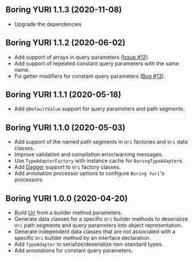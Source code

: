 ## Boring YURI 1.1.3 (2020-11-08)

* Upgrade the dependencies

## Boring YURI 1.1.2 (2020-06-02)

* Add support of arrays in query parameters ([Issue #12](https://github.com/anton-novikau/boringYURI/issues/12)).
* Add support of repeated constant query parameters with the same name.
* Fix getter modifiers for constant query parameters ([Bug #13](https://github.com/anton-novikau/boringYURI/issues/13)).

## Boring YURI 1.1.1 (2020-05-18)

* Add `@DefaultValue` support for query parameters and path segments. 

## Boring YURI 1.1.0 (2020-05-03)

* Add support of the named path segments in `Uri` factories and `Uri` data classes.
* Improve validation and compilation error/warning messages.
* Use `TypeAdapterFactory` with instance cache for `BoringTypeAdapter`s.
* Add [Dagger][2] support to `Uri` factory classes.
* Add annotation processor options to configure `Boring Yuri`'s processors. 

## Boring YURI 1.0.0 (2020-04-20)

* Build [Uri][1] from a builder method parameters.
* Generate data classes for a specific `Uri` builder methods to deserialize `Uri` path segments
  and query parameters into object representation.
* Generate independent data classes that are not associated with a specific `Uri` builder method
  by an interface declaration.
* Add `TypeAdapter` to serialize/deserialize non-standard types.
* Add annotations for constant query parameters.

[1]: https://developer.android.com/reference/android/net/Uri
[2]: https://github.com/google/dagger/
